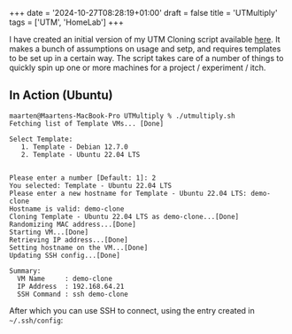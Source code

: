 +++
date = '2024-10-27T08:28:19+01:00'
draft = false
title = 'UTMultiply'
tags = ['UTM', 'HomeLab']
+++

I have created an initial version of my UTM Cloning script available [here](https://github.com/lambda-m/UTMultiply). It makes a bunch of assumptions on usage and setp, and requires templates to be set up in a certain way. The script takes care of a number of things to quickly spin up one or more machines for a project / experiment / itch.

## In Action (Ubuntu)

```console
maarten@Maartens-MacBook-Pro UTMultiply % ./utmultiply.sh
Fetching list of Template VMs... [Done]

Select Template:
   1. Template - Debian 12.7.0
   2. Template - Ubuntu 22.04 LTS


Please enter a number [Default: 1]: 2
You selected: Template - Ubuntu 22.04 LTS
Please enter a new hostname for Template - Ubuntu 22.04 LTS: demo-clone
Hostname is valid: demo-clone
Cloning Template - Ubuntu 22.04 LTS as demo-clone...[Done]
Randomizing MAC address...[Done]
Starting VM...[Done]
Retrieving IP address...[Done]
Setting hostname on the VM...[Done]
Updating SSH config...[Done]

Summary:
  VM Name     : demo-clone
  IP Address  : 192.168.64.21
  SSH Command : ssh demo-clone
```

After which you can use SSH to connect, using the entry created in `~/.ssh/config`:

